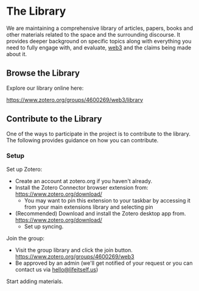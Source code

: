 # The Library
We are maintaining a comprehensive library of articles, papers, books and other materials related to the space and the surrounding discourse. It provides deeper background on specific topics along with everything you need to fully engage with, and evaluate, [web3](../../concepts/web3.md) and the claims being made about it.

## Browse the Library
Explore our library online here:

https://www.zotero.org/groups/4600269/web3/library

## Contribute to the Library
One of the ways to participate in the project is to contribute to the library. The following provides guidance on how you can contribute.

### Setup
Set up Zotero:

* Create an account at zotero.org if you haven't already.
* Install the Zotero Connector browser extension from: https://www.zotero.org/download/ 
  * You may want to pin this extension to your taskbar by accessing it from your main extensions library and selecting pin
* (Recommended) Download and install the Zotero desktop app from. https://www.zotero.org/download/ 
  * Set up syncing.

Join the group:

* Visit the group library and click the join button. https://www.zotero.org/groups/4600269/web3
* Be approved by an admin (we'll get notified of your request or you can contact us via hello@lifeitself.us)

Start adding materials.

